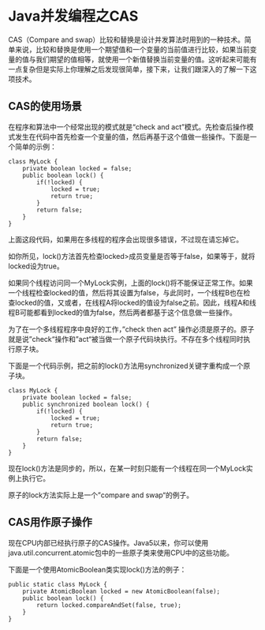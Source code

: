 # Java并发编程之CAS

CAS（Compare and swap）比较和替换是设计并发算法时用到的一种技术。简单来说，比较和替换是使用一个期望值和一个变量的当前值进行比较，如果当前变量的值与我们期望的值相等，就使用一个新值替换当前变量的值。这听起来可能有一点复杂但是实际上你理解之后发现很简单，接下来，让我们跟深入的了解一下这项技术。


## CAS的使用场景
在程序和算法中一个经常出现的模式就是“check and act”模式。先检查后操作模式发生在代码中首先检查一个变量的值，然后再基于这个值做一些操作。下面是一个简单的示例：


```
class MyLock {
    private boolean locked = false;
    public boolean lock() {
        if(!locked) {
            locked = true;
            return true;
        }
        return false;
    }
}
```

上面这段代码，如果用在多线程的程序会出现很多错误，不过现在请忘掉它。

如你所见，lock()方法首先检查locked>成员变量是否等于false，如果等于，就将locked设为true。

如果同个线程访问同一个MyLock实例，上面的lock()将不能保证正常工作。如果一个线程检查locked的值，然后将其设置为false，与此同时，一个线程B也在检查locked的值，又或者，在线程A将locked的值设为false之前。因此，线程A和线程B可能都看到locked的值为false，然后两者都基于这个信息做一些操作。

为了在一个多线程程序中良好的工作，”check then act” 操作必须是原子的。原子就是说”check“操作和”act“被当做一个原子代码块执行。不存在多个线程同时执行原子块。

下面是一个代码示例，把之前的lock()方法用synchronized关键字重构成一个原子块。


```
class MyLock {
    private boolean locked = false;
    public synchronized boolean lock() {
        if(!locked) {
            locked = true;
            return true;
        }
        return false;
    }
}
```

现在lock()方法是同步的，所以，在某一时刻只能有一个线程在同一个MyLock实例上执行它。

原子的lock方法实际上是一个”compare and swap“的例子。

## CAS用作原子操作

现在CPU内部已经执行原子的CAS操作。Java5以来，你可以使用java.util.concurrent.atomic包中的一些原子类来使用CPU中的这些功能。

下面是一个使用AtomicBoolean类实现lock()方法的例子：

```
public static class MyLock {
    private AtomicBoolean locked = new AtomicBoolean(false);
    public boolean lock() {
        return locked.compareAndSet(false, true);
    }
}
```



